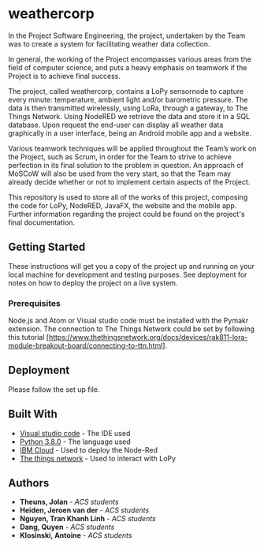 ﻿# weathercorp

In the Project Software Engineering, the project, undertaken by the Team was to create a system for facilitating weather data collection. 

In general, the working of the Project encompasses various areas from the field of computer science, and puts a heavy emphasis on teamwork if the Project is to achieve final success.

The project, called weathercorp, contains a LoPy sensornode to capture every minute: temperature, ambient light and/or barometric pressure. The data is then transmitted wirelessly, using LoRa, through a gateway, to The Things Network. Using NodeRED we retrieve the data and store it in a SQL database. Upon request the end-user can display all weather data graphically in a user interface, being an Android mobile app and a website.

Various teamwork techniques will be applied throughout the Team’s work on the Project,
such as Scrum, in order for the Team to strive to achieve perfection in its final solution to
the problem in question. An approach of MoSCoW will also be used from the very start, so
that the Team may already decide whether or not to implement certain aspects of the
Project.

This repository is used to store all of the works of this project, composing the code for LoPy, NodeRED, JavaFX, the website and the mobile app. Further information regarding the project could be found on the project's final documentation.

## Getting Started

These instructions will get you a copy of the project up and running on your local machine for development and testing purposes. See deployment for notes on how to deploy the project on a live system.

### Prerequisites

Node.js and Atom or Visual studio code must be installed with the Pymakr extension. The connection to The Things Network could be set by following this tutorial [https://www.thethingsnetwork.org/docs/devices/rak811-lora-module-breakout-board/connecting-to-ttn.html].

## Deployment

Please follow the set up file.

## Built With

* [Visual studio code](https://code.visualstudio.com/) - The IDE used
* [Python 3.8.0](https://www.python.org/) - The language used
* [IBM Cloud](https://www.ibm.com/cloud) - Used to deploy the Node-Red
* [The things network](https://www.thethingsnetwork.org/) - Used to interact with LoPy


## Authors

* **Theuns, Jolan** - *ACS students*
* **Heiden, Jeroen van der** - *ACS students* 
* **Nguyen, Tran Khanh Linh** - *ACS students* 
* **Dang, Quyen** - *ACS students* 
* **Klosinski, Antoine** - *ACS students* 
